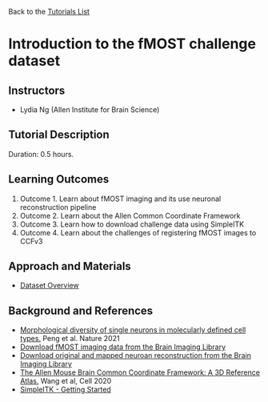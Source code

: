 Back to the [Tutorials List](../../README.md#tutorials-list)

# Introduction to the fMOST challenge dataset

## Instructors

- Lydia Ng (Allen Institute for Brain Science)

## Tutorial Description

<!-- Add a short paragraph describing the tutorial and duration. Recommended
durations is 0.5 to 1.5 hours. -->

Duration: 0.5 hours.

## Learning Outcomes

<!-- Describe here what you would like participants to learn by the end of the tutorial. -->

1. Outcome 1. Learn about fMOST imaging and its use neuronal reconstruction pipeline
2. Outcome 2. Learn about the Allen Common Coordinate Framework
3. Outcome 3. Learn how to download challenge data using SimpleITK
3. Outcome 4. Learn about the challenges of registering fMOST images to CCFv3

## Approach and Materials

<!-- Describe here how the tutorial will be taught, e.g. slides, Jupyter
notebooks, and provide links to any materials. -->

- [Dataset Overview](Dataset%20Overview.ipynb)

## Background and References

<!-- Provide links to related publications and software repositories here. -->
- [Morphological diversity of single neurons in molecularly defined cell types.](https://www.nature.com/articles/s41586-021-03941-1) Peng et al. Nature 2021
- [Download fMOST imaging data from the Brain Imaging Library](https://download.brainimagelibrary.org/biccn/zeng/luo/fMOST/)
- [Download original and mapped neuroan reconstruction from the Brain Imaging Library](https://doi.brainimagelibrary.org/doi/10.35077/g.25)
- [The Allen Mouse Brain Common Coordinate Framework: A 3D Reference Atlas.](https://doi.org/10.1016/j.cell.2020.04.007) Wang et al, Cell 
2020
- [SimpleITK - Getting Started](https://simpleitk.readthedocs.io/en/master/fundamentalConcepts.html)

